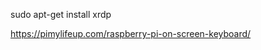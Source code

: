 <!-- Hiển thị màn hình khác -->
sudo apt-get install xrdp
<!-- Cài phím ảo -->
https://pimylifeup.com/raspberry-pi-on-screen-keyboard/